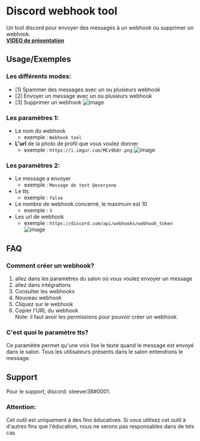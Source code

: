 # Discord webhook tool
Un tool discord pour envoyer des messages à un webhook ou supprimer un webhook.  
[__VIDEO de présentation__](https://i.imgur.com/yFnDeCn.mp4)


## Usage/Exemples

### Les différents modes:
* [1] Spammer des messages avec un ou plusieurs webhook
* [2] Envoyer un message avec un ou plusieurs webhook
* [3] Supprimer un webhook
![image](https://i.imgur.com/xfj6qRn.png)

### Les paramètres 1:
* Le nom du webhook
    * exemple : `Webhook tool`
* __L'url__ de la photo de profil que vous voulez donner
    * exemple : `https://i.imgur.com/MCv9bQr.png`
![image](https://i.imgur.com/D762dfi.png)

### Les paramètres 2:
* Le message a envoyer
    * exemple : `Message de test @everyone`
* Le tts
    * exemple : `false`
* Le nombre de webhook concerné, le maximum est 10
    * exemple : `3`
* Les url de webhook
    * exemple : `https://discord.com/api/webhooks/webhook_token`
![image](https://i.imgur.com/8kZejoq.png)

## FAQ

### Comment créer un webhook?

1. allez dans les paramètres du salon où vous voulez envoyer un message
2. allez dans intégrations
3. Consulter les webhooks
4. Nouveau webhook
5. Cliquez sur le webhook
6. Copier l'URL du webhook  
Note: il faut avoir les permissions pour pouvoir créer un webhook.

### C'est quoi le paramètre tts?

Ce paramètre permet qu'une voix lise le texte quand le message est envoyé dans le salon. Tous les utilisateurs présents dans le salon entendrons le message.
## Support

Pour le support, discord: steever38#0001.


### Attention:

Cet outil est uniquement à des fins éducatives. Si vous utilisez cet outil à d'autres fins que l'éducation, nous ne serons pas responsables dans de tels cas
